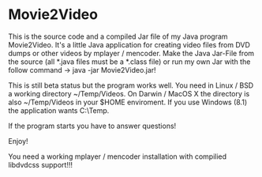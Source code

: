 # Movie2Video

This is the source code and a compiled Jar file of my Java program Movie2Video. It's a little Java application for creating video files from DVD dumps or other videos by mplayer / mencoder. Make the Java Jar-File from the source (all *.java files must be a *.class file) or run my own Jar with the follow command -> java -jar Movie2Video.jar!

This is still beta status but the program works well. 
You need in Linux / BSD a working directory ~/Temp/Videos.
On Darwin / MacOS X the directory is also ~/Temp/Videos in your $HOME enviroment.
If you use Windows (8.1) the application wants C:\Temp.

If the program starts you have to answer questions!

Enjoy!

You need a working mplayer / mencoder installation with compilied libdvdcss support!!!
